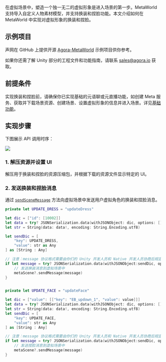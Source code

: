 在虚拟场景中，塑造一个独一无二的虚拟形象是进入场景的第一步。MetaWorld 支持导入自定义人物素材模型，并支持换装和捏脸功能。本文介绍如何在 MetaWorld 中实现对虚拟形象的换装和捏脸。

## 示例项目

声网在 GitHub 上提供开源 [Agora-MetaWorld](https://github.com/AgoraIO-Community/Agora-MetaWorld/tree/dev_metasdk1.0) 示例项目供你参考。

如果你还需了解 Unity 部分的工程文件和功能指南，请联系 [sales@agora.io](mailto:sales@agora.io) 获取。


## 前提条件

实现换装和捏脸前，请确保你已实现基础的元语聊或元直播功能，如创建 Meta 服务、获取并下载场景资源、创建场景、设置虚拟形象的信息并进入场景。详见[基础功能](https://docs.agora.io/cn/metaworld/mw_integration_metachat_ios?platform=All%20Platforms)。

## 实现步骤

下图展示 API 调用时序：

![](https://web-cdn.agora.io/docs-files/1688114645529)

### 1. 解压资源并设置 UI

解压用于换装和捏脸的资源压缩包，并根据下载的资源文件显示特定的 UI。

### 2. 发送换装和捏脸消息

通过 [`sendSceneMessage`](./mw_api_ref_ios?platform=All%20Platforms#sendscenemessage) 方法向虚拟场景中发送用户虚拟角色的换装和捏脸消息。

```swift
private let UPDATE_DRESS = "updateDress"

let dic = ["id": [10002]]
let data = try? JSONSerialization.data(withJSONObject: dic, options: [])
let str = String(data: data!, encoding: String.Encoding.utf8)

let sendDic = [
    "key": UPDATE_DRESS,
    "value": str as Any
] as [String : Any]

// 注意：message 协议格式需要由你们的 Unity 开发人员和 Native 开发人员协商后规定
if let message = try? JSONSerialization.data(withJSONObject:sendDic, options: .fragmentsAllowed) {
    // 发送换装消息到虚拟场景中
    metaScene?.sendMessage(message)
}


private let UPDATE_FACE = "updateFace"

let dic = ["value": [["key": "EB_updown_1", "value": value]]]
let data = try? JSONSerialization.data(withJSONObject: dic, options: [])
let str = String(data: data!, encoding: String.Encoding.utf8)
let sendDic = [
    "key": UPDATE_FACE,
    "value": str as Any
] as [String : Any]

// 注意：message 协议格式需要由你们的 Unity 开发人员和 Native 开发人员协商后规定
if let message = try? JSONSerialization.data(withJSONObject:sendDic, options: .fragmentsAllowed) {
    // 发送捏脸消息到虚拟场景中
    metaScene?.sendMessage(message)
}
```